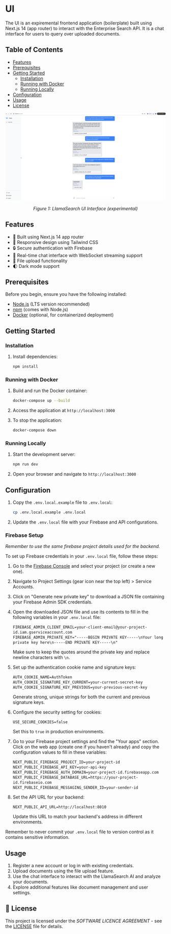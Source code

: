 # UI

The UI is an expiremental frontend application (boilerplate) built using Next.js 14 (app router) to interact with the Enterprise Search API. It is a chat interface for users to query over uploaded documents.

## Table of Contents
- [Features](#features)
- [Prerequisites](#prerequisites)
- [Getting Started](#getting-started)
  - [Installation](#installation)
  - [Running with Docker](#running-with-docker)
  - [Running Locally](#running-locally)
- [Configuration](#configuration)
- [Usage](#usage)
- [License](#license)

<div align="center">
  <img src="assets/demo.png" alt="LlamaSearch UI Demo" width="800" />
  <p>
    <em>Figure 1: LlamaSearch UI Interface (experimental)</em>
  </p>
</div>

## Features

- 🚀 Built using Next.js 14 app router
- 🎨 Responsive design using Tailwind CSS
- 🔒 Secure authentication with Firebase
- 💬 Real-time chat interface with WebSocket streaming support
- 📁 File upload functionality
- 🌓 Dark mode support

## Prerequisites

Before you begin, ensure you have the following installed:
- [Node.js](https://nodejs.org/) (LTS version recommended)
- [npm](https://www.npmjs.com/) (comes with Node.js)
- [Docker](https://www.docker.com/) (optional, for containerized deployment)

## Getting Started

### Installation

1. Install dependencies:
   ```bash
   npm install
   ```

### Running with Docker

1. Build and run the Docker container:
   ```bash
   docker-compose up --build
   ```

2. Access the application at `http://localhost:3000`

3. To stop the application:
   ```bash
   docker-compose down
   ```

### Running Locally

1. Start the development server:
   ```bash
   npm run dev
   ```

2. Open your browser and navigate to `http://localhost:3000`

## Configuration

1. Copy the `.env.local.example` file to `.env.local`:
   ```bash
   cp .env.local.example .env.local
   ```

2. Update the `.env.local` file with your Firebase and API configurations.

### Firebase Setup

*Remember to use the same firebase project details used for the backend.*

To set up Firebase credentials in your `.env.local` file, follow these steps:

1. Go to the [Firebase Console](https://console.firebase.google.com/) and select your project (or create a new one).

2. Navigate to Project Settings (gear icon near the top left) > Service Accounts.

3. Click on "Generate new private key" to download a JSON file containing your Firebase Admin SDK credentials.

4. Open the downloaded JSON file and use its contents to fill in the following variables in your `.env.local` file:

   ```
   FIREBASE_ADMIN_CLIENT_EMAIL=your-client-email@your-project-id.iam.gserviceaccount.com
   FIREBASE_ADMIN_PRIVATE_KEY="-----BEGIN PRIVATE KEY-----\nYour long private key here\n-----END PRIVATE KEY-----\n"
   ```

   Make sure to keep the quotes around the private key and replace newline characters with `\n`.

5. Set up the authentication cookie name and signature keys:

   ```
   AUTH_COOKIE_NAME=AuthToken
   AUTH_COOKIE_SIGNATURE_KEY_CURRENT=your-current-secret-key
   AUTH_COOKIE_SIGNATURE_KEY_PREVIOUS=your-previous-secret-key
   ```

   Generate strong, unique strings for both the current and previous signature keys.

6. Configure the security setting for cookies:

   ```
   USE_SECURE_COOKIES=false
   ```

   Set this to `true` in production environments.

7. Go to your Firebase project settings and find the "Your apps" section. Click on the web app (create one if you haven't already) and copy the configuration values to fill in these variables:

   ```
   NEXT_PUBLIC_FIREBASE_PROJECT_ID=your-project-id
   NEXT_PUBLIC_FIREBASE_API_KEY=your-api-key
   NEXT_PUBLIC_FIREBASE_AUTH_DOMAIN=your-project-id.firebaseapp.com
   NEXT_PUBLIC_FIREBASE_DATABASE_URL=https://your-project-id.firebaseio.com
   NEXT_PUBLIC_FIREBASE_MESSAGING_SENDER_ID=your-sender-id
   ```

8. Set the API URL for your backend:

   ```
   NEXT_PUBLIC_API_URL=http://localhost:8010
   ```

   Update this URL to match your backend's address in different environments.

Remember to never commit your `.env.local` file to version control as it contains sensitive information.

## Usage

1. Register a new account or log in with existing credentials.
2. Upload documents using the file upload feature.
3. Use the chat interface to interact with the LlamaSearch AI and analyze your documents.
4. Explore additional features like document management and user settings.

## 📄 License

This project is licensed under the *SOFTWARE LICENCE AGREEMENT* - see the [LICENSE](../LICENSE) file for details.

